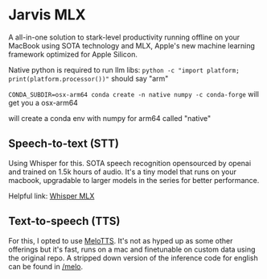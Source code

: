 # Jarvis MLX

A all-in-one solution to stark-level productivity running offline on your MacBook using SOTA technology and MLX, Apple's new machine learning framework optimized for Apple Silicon.

Native python is required to run llm libs:
`python -c "import platform; print(platform.processor())"`
should say "arm"

`CONDA_SUBDIR=osx-arm64 conda create -n native numpy -c conda-forge` will get you a osx-arm64

will create a conda env with numpy for arm64 called "native"

## Speech-to-text (STT)

Using Whisper for this. SOTA speech recognition opensourced by openai and trained on 1.5k hours of audio. It's a tiny model that runs on your macbook, upgradable to larger models in the series for better performance.

Helpful link: [Whisper MLX](https://github.com/ml-explore/mlx-examples/tree/main/whisper)

## Text-to-speech (TTS)

For this, I opted to use [MeloTTS](https://github.com/myshell-ai/MeloTTS?tab=readme-ov-file). It's not as hyped up as some other offerings but it's fast, runs on a mac and finetunable on custom data using the original repo. A stripped down version of the inference code for english can be found in [/melo](melo/).
